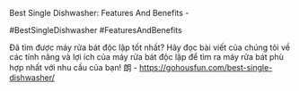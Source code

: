 Best Single Dishwasher: Features And Benefits - 

#BestSingleDishwasher #FeaturesAndBenefits 

Đã tìm được máy rửa bát độc lập tốt nhất? Hãy đọc bài viết của chúng tôi về các tính năng và lợi ích của máy rửa bát độc lập để tìm ra máy rửa bát phù hợp nhất với nhu cầu của bạn! 朗 - https://gohousfun.com/best-single-dishwasher/
